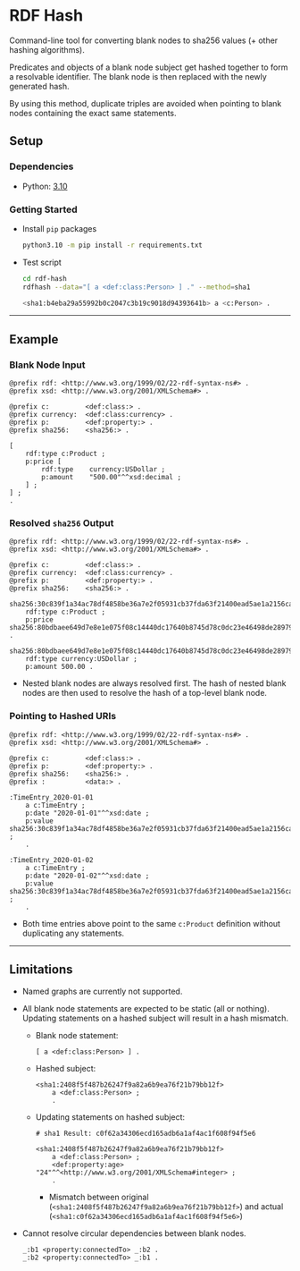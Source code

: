 # RDF Hash

Command-line tool for converting blank nodes to sha256 values (+ other hashing algorithms).

Predicates and objects of a blank node subject get hashed together to form a resolvable identifier. The blank node is then replaced with the newly generated hash.

By using this method, duplicate triples are avoided when pointing to blank nodes containing the exact same statements.

## Setup

### Dependencies

- Python: [3.10](https://www.python.org/downloads/)

### Getting Started

- Install `pip` packages

    ```bash
    python3.10 -m pip install -r requirements.txt
    ```

- Test script

    ```bash
    cd rdf-hash
    rdfhash --data="[ a <def:class:Person> ] ." --method=sha1
    ```

    ```bash
    <sha1:b4eba29a55992b0c2047c3b19c9018d94393641b> a <c:Person> .
    ```

---

## Example

### Blank Node Input

```text/turtle
@prefix rdf: <http://www.w3.org/1999/02/22-rdf-syntax-ns#> .
@prefix xsd: <http://www.w3.org/2001/XMLSchema#> .

@prefix c:         <def:class:> .
@prefix currency:  <def:class:currency> .
@prefix p:         <def:property:> .
@prefix sha256:    <sha256:> .

[
    rdf:type c:Product ;
    p:price [
        rdf:type    currency:USDollar ;
        p:amount    "500.00"^^xsd:decimal ;
    ] ;
] ;
.
```

### Resolved `sha256` Output

```text/turtle
@prefix rdf: <http://www.w3.org/1999/02/22-rdf-syntax-ns#> .
@prefix xsd: <http://www.w3.org/2001/XMLSchema#> .

@prefix c:         <def:class:> .
@prefix currency:  <def:class:currency> .
@prefix p:         <def:property:> .
@prefix sha256:    <sha256:> .

sha256:30c839f1a34ac78df4858be36a7e2f05931cb37fda63f21400ead5ae1a2156ca
    rdf:type c:Product ;
    p:price sha256:80bdbaee649d7e8e1e075f08c14440dc17640b8745d78c0dc23e46498de28979 .

sha256:80bdbaee649d7e8e1e075f08c14440dc17640b8745d78c0dc23e46498de28979
    rdf:type currency:USDollar ;
    p:amount 500.00 .
```

- Nested blank nodes are always resolved first. The hash of nested blank nodes are then used to resolve the hash of a top-level blank node.

### Pointing to Hashed URIs

```text/turtle
@prefix rdf: <http://www.w3.org/1999/02/22-rdf-syntax-ns#> .
@prefix xsd: <http://www.w3.org/2001/XMLSchema#> .

@prefix c:         <def:class:> .
@prefix p:         <def:property:> .
@prefix sha256:    <sha256:> .
@prefix :          <data:> .

:TimeEntry_2020-01-01
    a c:TimeEntry ;
    p:date "2020-01-01"^^xsd:date ;
    p:value sha256:30c839f1a34ac78df4858be36a7e2f05931cb37fda63f21400ead5ae1a2156ca ;
    .

:TimeEntry_2020-01-02
    a c:TimeEntry ;
    p:date "2020-01-02"^^xsd:date ;
    p:value sha256:30c839f1a34ac78df4858be36a7e2f05931cb37fda63f21400ead5ae1a2156ca ;
    .
```

- Both time entries above point to the same `c:Product` definition without duplicating any statements.

---

## Limitations

- Named graphs are currently not supported.
- All blank node statements are expected to be static (all or nothing). Updating statements on a hashed subject will result in a hash mismatch.
  - Blank node statement:

    ```text/turtle
    [ a <def:class:Person> ] .
    ```

  - Hashed subject:

    ```text/turtle
    <sha1:2408f5f487b26247f9a82a6b9ea76f21b79bb12f> 
        a <def:class:Person> ;
        .
    ```

  - Updating statements on hashed subject:

    ```text/turtle
    # sha1 Result: c0f62a34306ecd165adb6a1af4ac1f608f94f5e6

    <sha1:2408f5f487b26247f9a82a6b9ea76f21b79bb12f>
        a <def:class:Person> ;
        <def:property:age> "24"^^<http://www.w3.org/2001/XMLSchema#integer> ;
        .
    ```

    - Mismatch between original (`<sha1:2408f5f487b26247f9a82a6b9ea76f21b79bb12f>`) and actual (`<sha1:c0f62a34306ecd165adb6a1af4ac1f608f94f5e6>`)

- Cannot resolve circular dependencies between blank nodes.

    ```text/turtle
    _:b1 <property:connectedTo> _:b2 .
    _:b2 <property:connectedTo> _:b1 .
    ```

